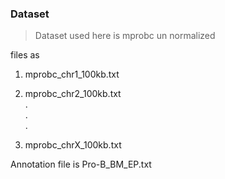 ### Dataset

> Dataset used here is mprobc un normalized

files as <br>
1. mprobc_chr1_100kb.txt
2. mprobc_chr2_100kb.txt<br>
.<br>
.<br>
.<br>

20. mprobc_chrX_100kb.txt


Annotation file is Pro-B_BM_EP.txt
